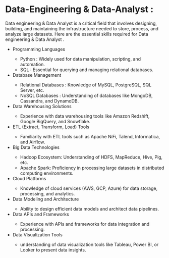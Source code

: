 # Data-Engineering & Data-Analyst :
Data engineering & Data Analyst is a critical field that involves designing, building, and maintaining the infrastructure needed to store, process, and analyze large datasets. Here are the essential skills required for Data engineering & Data Analyst .

<ul>
        <li> Programming Languages</li>
        <ul>
            <li>Python : Widely used for data manipulation, scripting, and automation.</li>
            <li>SQL : Essential for querying and managing relational databases.</li>
        </ul>
        <li>Database Management</li>
        <ul>
            <li>Relational Databases : Knowledge of MySQL, PostgreSQL, SQL Server, etc.</li>
            <li>NoSQL Databases : Understanding of databases like MongoDB, Cassandra, and DynamoDB.</li>
        </ul>
        <li>Data Warehousing Solutions</li>
        <ul>
        <li>Experience with data warehousing tools like Amazon Redshift, Google BigQuery, and Snowflake.</li>
        </ul>
        <li>ETL (Extract, Transform, Load) Tools</li>
        <ul>
        <li>Familiarity with ETL tools such as Apache NiFi, Talend, Informatica, and Airflow.</li>
        </ul>
        <li>Big Data Technologies</li>
        <ul>
        <li>Hadoop Ecosystem: Understanding of HDFS, MapReduce, Hive, Pig, etc.</li>
        <li>Apache Spark: Proficiency in processing large datasets in distributed computing environments.</li>
        </ul>
        <li>Cloud Platforms</li>
        <ul>
        <li>Knowledge of cloud services (AWS, GCP, Azure) for data storage, processing, and analytics.</li>
        </ul>
        <li>Data Modeling and Architecture</li>
        <ul>
        <li>Ability to design efficient data models and architect data pipelines.</li>
        </ul>
        <li>Data APIs and Frameworks</li>
        <ul>
        <li>Experience with APIs and frameworks for data integration and processing.</li>
        </ul>
        <li>Data Visualization Tools</li>
        <ul>
        <li>understanding of data visualization tools like Tableau, Power BI, or Looker to present data insights.</li>
        </ul>
</ul>

